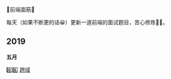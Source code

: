 :penguin:前端面筋:penguin:

每天（如果不断更的话:grinning:）更新一道前端的面试题目，苦心修炼:muscle::muscle:。

## 2019

**五月**

:zero::six: [跨域](docs/javascript/test.md)

